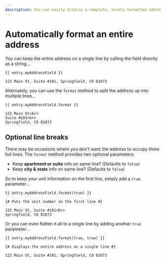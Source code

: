 ```yaml
---
description: You can easily display a complete, nicely formatted address.
---
```


# Automatically format an entire address

You can keep the entire address on a single line by calling the field directly as a string...

```twig
{{ entry.myAddressField }}

123 Main St, Suite #101, Springfield, CO 81073
```

Alternately, you can use the `format` method to split the address up into multiple lines...

```twig
{{ entry.myAddressField.format }}

123 Main St<br>
Suite #101<br>
Springfield, CO 81073
```

## Optional line breaks

There may be occasions where you don't want the address to occupy three full lines. The `format` method provides two optional parameters:

 - Keep **apartment or suite** info on same line? (Defaults to `false`)
 - Keep **city & state** info on same line? (Defaults to `false`)

So to keep your unit information on the first line, simply add a `true` parameter...

```twig
{{ entry.myAddressField.format(true) }}

{# Puts the unit number on the first line #}

123 Main St, Suite #101<br>
Springfield, CO 81073
```

Or you can even flatten it all to a single line by adding another `true` parameter...

```twig
{{ entry.myAddressField.format(true, true) }}

{# Displays the entire address on a single line #}

123 Main St, Suite #101, Springfield, CO 81073
```
